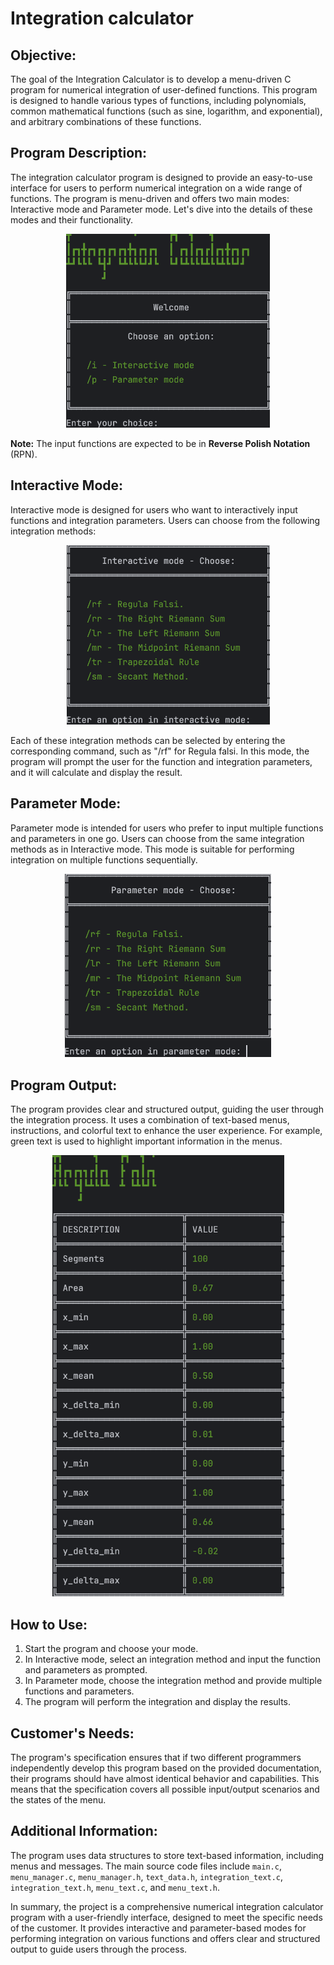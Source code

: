 # Integration calculator

## Objective:
The goal of the Integration Calculator is to develop a menu-driven C program for numerical integration of user-defined functions. This program is designed to handle various types of functions, including polynomials, common mathematical functions (such as sine, logarithm, and exponential), and arbitrary combinations of these functions.

## Program Description:
The integration calculator program is designed to provide an easy-to-use interface for users to perform numerical integration on a wide range of functions. The program is menu-driven and offers two main modes: Interactive mode and Parameter mode. Let's dive into the details of these modes and their functionality.

<p align="center">
  <img width="326" alt="welcomeMenu" src="assets/welcomeMenu.png">
</p>

**Note:** The input functions are expected to be in **Reverse Polish Notation** (RPN).

## Interactive Mode:
Interactive mode is designed for users who want to interactively input functions and integration parameters. Users can choose from the following integration methods:

<p align="center">
  <img width="325" alt="interactiveMode" src="assets/interactiveMode.png">
</p>

Each of these integration methods can be selected by entering the corresponding command, such as "/rf" for Regula falsi. In this mode, the program will prompt the user for the function and integration parameters, and it will calculate and display the result.

## Parameter Mode:
Parameter mode is intended for users who prefer to input multiple functions and parameters in one go. Users can choose from the same integration methods as in Interactive mode. This mode is suitable for performing integration on multiple functions sequentially.

<p align="center">
    <img width="330" alt="parameterMode" src="assets/parameterMode.png">
</p>
<! <p align="center">
  <! -- <img width="314" alt="SCR-20231102-lhhb" src="https://github.com/luciancj/Integration-calculator/assets/72004477/5b9850f4-3192-4c1c-af25-f805569d83c3">
<! -- </p>


## Program Output:
The program provides clear and structured output, guiding the user through the integration process. It uses a combination of text-based menus, instructions, and colorful text to enhance the user experience. For example, green text is used to highlight important information in the menus.

<p align="center">
  <img width="371" alt="valuesMenu" src="assets/valuesMenu.png">
</p>

## How to Use:

1. Start the program and choose your mode.
2. In Interactive mode, select an integration method and input the function and parameters as prompted.
3. In Parameter mode, choose the integration method and provide multiple functions and parameters.
4. The program will perform the integration and display the results.

## Customer's Needs:
The program's specification ensures that if two different programmers independently develop this program based on the provided documentation, their programs should have almost identical behavior and capabilities. This means that the specification covers all possible input/output scenarios and the states of the menu.

## Additional Information:
The program uses data structures to store text-based information, including menus and messages. The main source code files include `main.c`, `menu_manager.c`, `menu_manager.h`, `text_data.h`, `integration_text.c`, `integration_text.h`, `menu_text.c`, and `menu_text.h`.

In summary, the project is a comprehensive numerical integration calculator program with a user-friendly interface, designed to meet the specific needs of the customer. It provides interactive and parameter-based modes for performing integration on various functions and offers clear and structured output to guide users through the process.
